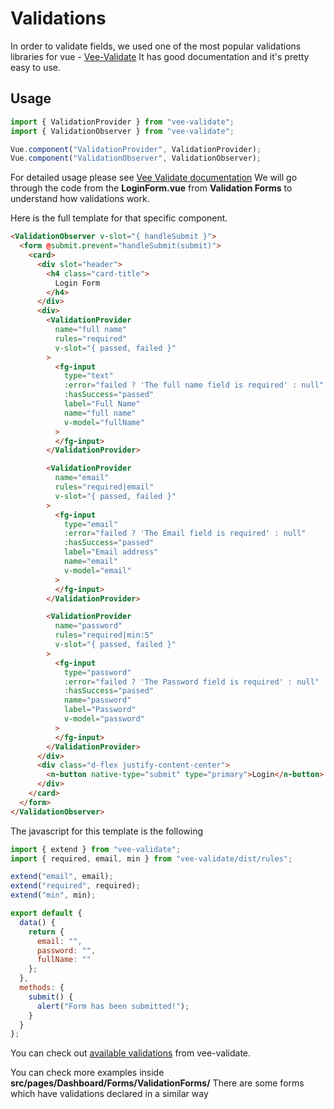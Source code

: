 # Validations

In order to validate fields, we used one of the most popular validations libraries for vue -  [Vee-Validate](http://vee-validate.logaretm.com/)
It has good documentation and it's pretty easy to use.

## Usage

```js
import { ValidationProvider } from "vee-validate";
import { ValidationObserver } from "vee-validate";

Vue.component("ValidationProvider", ValidationProvider);
Vue.component("ValidationObserver", ValidationObserver);
```
For detailed usage please see [Vee Validate documentation](http://vee-validate.logaretm.com/index.html#installation)
We will go through the code from the **LoginForm.vue** from **Validation Forms** to understand how validations work.

Here is the full template for that specific component.
```html
<ValidationObserver v-slot="{ handleSubmit }">
  <form @submit.prevent="handleSubmit(submit)">
    <card>
      <div slot="header">
        <h4 class="card-title">
          Login Form
        </h4>
      </div>
      <div>
        <ValidationProvider
          name="full name"
          rules="required"
          v-slot="{ passed, failed }"
        >
          <fg-input
            type="text"
            :error="failed ? 'The full name field is required' : null"
            :hasSuccess="passed"
            label="Full Name"
            name="full name"
            v-model="fullName"
          >
          </fg-input>
        </ValidationProvider>

        <ValidationProvider
          name="email"
          rules="required|email"
          v-slot="{ passed, failed }"
        >
          <fg-input
            type="email"
            :error="failed ? 'The Email field is required' : null"
            :hasSuccess="passed"
            label="Email address"
            name="email"
            v-model="email"
          >
          </fg-input>
        </ValidationProvider>

        <ValidationProvider
          name="password"
          rules="required|min:5"
          v-slot="{ passed, failed }"
        >
          <fg-input
            type="password"
            :error="failed ? 'The Password field is required' : null"
            :hasSuccess="passed"
            name="password"
            label="Password"
            v-model="password"
          >
          </fg-input>
        </ValidationProvider>
      </div>
      <div class="d-flex justify-content-center">
        <n-button native-type="submit" type="primary">Login</n-button>
      </div>
    </card>
  </form>
</ValidationObserver>
```

The javascript for this template is the following

```js
import { extend } from "vee-validate";
import { required, email, min } from "vee-validate/dist/rules";

extend("email", email);
extend("required", required);
extend("min", min);

export default {
  data() {
    return {
      email: "",
      password: "",
      fullName: ""
    };
  },
  methods: {
    submit() {
      alert("Form has been submitted!");
    }
  }
};
```

You can check out [available validations](http://vee-validate.logaretm.com/index.html#available-rules) from vee-validate.


You can check more examples inside **src/pages/Dashboard/Forms/ValidationForms/**
There are some forms which have validations declared in a similar way
